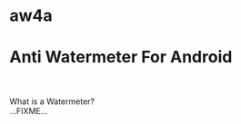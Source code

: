 # aw4a
<h1>Anti Watermeter For Android</h1><br>
<br>
What is a Watermeter?<br>
...FIXME...<br>
<br>
